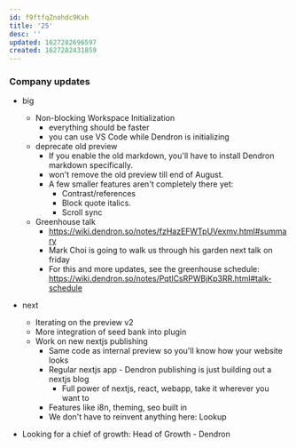 ```yaml
---
id: f9ftfqZnohdc9Kxh
title: '25'
desc: ''
updated: 1627282696597
created: 1627282431859
---
```


### Company updates

* big
  * Non-blocking Workspace Initialization
    * everything should be faster
    * you can use VS Code while Dendron is initializing
  * deprecate old preview
    * If you enable the old markdown, you'll have to install Dendron markdown specifically. 
    * won't remove the old preview till end of August.
    * A few smaller features aren't completely there yet: 
      * Contrast/references
      * Block quote italics. 
      * Scroll sync
  * Greenhouse talk
    * https://wiki.dendron.so/notes/fzHazEFWTpUVexmv.html#summary
    * Mark Choi is going to walk us through his garden next talk on friday
    * For this and more updates, see the greenhouse schedule: https://wiki.dendron.so/notes/PqtlCsRPWBjKp3RR.html#talk-schedule 

* next
  * Iterating on the preview v2
  * More integration of seed bank into plugin 
  * Work on new nextjs publishing 
	* Same code as internal preview so you'll know how your website looks 
	* Regular nextjs app - Dendron publishing is just building out a nextjs blog 
		* Full power of nextjs, react, webapp, take it wherever you want to
	* Features like i8n, theming, seo built in 
	* We don't have to reinvent anything here: Lookup 

* Looking for a chief of growth: Head of Growth - Dendron
